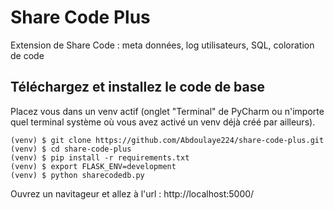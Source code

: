 # Share Code Plus

Extension de Share Code : meta données, log utilisateurs, SQL, coloration de code

## Téléchargez et installez le code de base

Placez vous dans un venv actif (onglet "Terminal" de PyCharm ou n'importe
quel terminal système où vous avez activé un venv déjà créé par ailleurs).
~~~~
(venv) $ git clone https://github.com/Abdoulaye224/share-code-plus.git
(venv) $ cd share-code-plus
(venv) $ pip install -r requirements.txt
(venv) $ export FLASK_ENV=development
(venv) $ python sharecodedb.py
~~~~

Ouvrez un navitageur et allez à l'url : http://localhost:5000/

